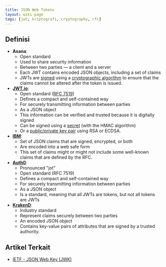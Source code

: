 ```yaml
---
title: JSON Web Tokens
layout: wiki-page
tags: [jwt, kriptografi, cryptography, rfc]
---
```


## Definisi
- **Asana**: 
  - Open standard
  - Used to share security information
  - Between two parties — a client and a server
  - Each JWT contains encoded JSON objects, including a set of claims
  - JWTs are [signed](https://stackoverflow.com/a/454069) using a [cryptographic algorithm](https://www.sciencedirect.com/topics/computer-science/cryptographic-algorithm) to ensure that the claims cannot be altered after the token is issued.
- [**JWT.io**](https://jwt.io/introduction):
  - Open standard ([RFC 7519](https://datatracker.ietf.org/doc/html/rfc7519))
  - Defines a compact and self-contained way
  - For securely transmitting information between parties
  - As a JSON object
  - This information can be verified and trusted because it is digitally signed
  - Can be signed using a [secret](https://www.hypr.com/secret-key/) (with the HMAC algorithm)
  - Or a [public/private key pair](https://www.sciencedirect.com/topics/computer-science/private-key-pair) using RSA or ECDSA.
- [**IBM**](https://www.ibm.com/docs/en/sva/10.0.2?topic=types-json-web-token-jwt):
  - Set of JSON claims that are signed, encrypted, or both
  - Are encoded into a web safe form
  - This set of claims might or might not include some well-known claims that are defined by the RFC. 
- [**Auth0**](https://auth0.com/docs/security/tokens/json-web-tokens):
  - Pronounced "jot"
  - Open standard (RFC 7519)
  - Defines a compact and self-contained way
  - For securely transmitting information between parties
  - As a JSON object
  - Is a standard, meaning that all JWTs are tokens, but not all tokens are JWTs
- [**KrakenD**](https://www.krakend.io/docs/authorization/jwt-overview/):
  - Industry standard
  - Represent claims securely between two parties
  - An encoded JSON object
  - Contains key-value pairs of attributes that are signed by a trusted authority.

## Artikel Terkait
- [IETF - JSON Web Key (JWK)](https://tools.ietf.org/id/draft-ietf-jose-json-web-key-00.html)
